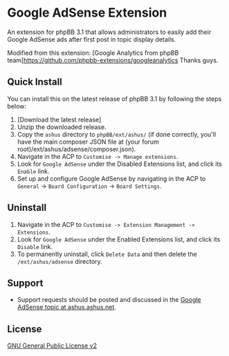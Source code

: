 # Google AdSense Extension

An extension for phpBB 3.1 that allows administrators to easily add their Google AdSense ads after first post in topic display details.

Modified from this extension: [Google Analytics from phpBB team]https://github.com/phpbb-extensions/googleanalytics
Thanks guys.


## Quick Install
You can install this on the latest release of phpBB 3.1 by following the steps below:

1. [Download the latest release]
2. Unzip the downloaded release.
4. Copy the `ashus` directory to `phpBB/ext/ashus/` (if done correctly, you'll have the main composer JSON file at (your forum root)/ext/ashus/adsense/composer.json).
5. Navigate in the ACP to `Customise -> Manage extensions`.
6. Look for `Google AdSense` under the Disabled Extensions list, and click its `Enable` link.
7. Set up and configure Google AdSense by navigating in the ACP to `General` -> `Board Configuration` -> `Board Settings`.

## Uninstall

1. Navigate in the ACP to `Customise -> Extension Management -> Extensions`.
2. Look for `Google AdSense` under the Enabled Extensions list, and click its `Disable` link.
3. To permanently uninstall, click `Delete Data` and then delete the `/ext/ashus/adsense` directory.

## Support

* Support requests should be posted and discussed in the [Google AdSense topic at ashus.ashus.net](https://ashus.ashus.net/viewtopic.php?f=7&t=295).

## License
[GNU General Public License v2](http://opensource.org/licenses/GPL-2.0)
